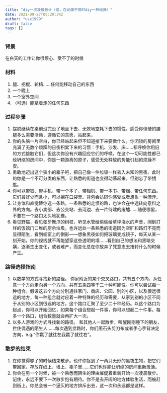 ```yaml
---
title: "diy一次凌晨散步（或，在动弹不得时diy一种动弹）"
date: 2021-09-27T08:29:34Z
author: "usx1999"
draft: false
tags: []
---
```


### 背景
在白天的工作让你很烦心、受不了的时候

### 材料
1. 腿、拐棍、轮椅……任何能移动自己的东西
2. 一个晚上
3. 一个室外空间
4. （可选）能拿着走的任何东西

### 过程步骤
1. 摆脱继续在桌前没完没了地坐下去、无效地空耗下去的惯性。感受你僵硬的腰腿多么需要活动，遵循它的意愿，站起来。
2. 你的头脑一片空白，你已经站起来但不知道接下来要做什么。你闭锁的房间里充满了无数个烦躁的日夜积累下来的习惯：手机、沙发、床……都呼唤你用旧的方式接触它们，但这次你没有兴趣回应它们的呼唤。在这个一切可能性都已经坍缩的房间中，你是一颗游离的原子，感受无处释放的势能引起的烦躁不安。
3. 勇敢地迈出这个狭小的箱子吧，把自己像一件垃圾一样丢入未知的黑夜。此时的你是一个不可分类的东西，让熟悉的街道也变得动荡起来。但别忘了带钥匙。
4. 你可以带钱、带手机、带一个本子、带相机、带一本书、带烟、带任何东西。它们最好少而且小，可以揣在口袋里。背包会妨碍你感受或者想象一种漂浮。
5. 让身体和直觉替你选一条路，一条熟悉的走惯的路，也许会在中途转向意料之外的方向。去小卖部、去公交站、去河边、去一片待建的废墟……随便哪里，不要在一个路口太久地犹豫。
6. 看见野猫，看见张牙舞爪的树枝，听见水管给偷偷给草坪浇水的声音，闻到打烊的饭馆门口堆的厨余垃圾，也许远处一条熟悉的街道因为空旷和路灯不亮而显得陌生，看到橱窗上的倒影——想象黑夜如何把玻璃变成镜子，每天从某一刻开始，你的视线就不再能望穿这些透明的墙……看到自己的想法和黑暗交媾，逐渐生出变化，或者难产，而变化总在你放弃了凭意志去扭转什么的时候产生。

### 路径选择指南
1. 以数学的方式寻找新的路径。
你家附近的某个交叉路口，共有五个方向，从任意一个方向走向另一个方向，共有五乘四等于二十种可能性。你可以尝试每一种组合。假设这五个方向分别通往家门、商店、公园、别的小区，以及很远很远的地方，每一种组合就对应着一种特殊的经历和需要，从家到别的小区不同于从别的小区到很远的地方。这个路口汇聚了至少二十种经历。以这个路口为起点，你可以开始回忆，如果每个组合想起一件事，你可以想起二十件事。每多一个路口，组合数量就会再扩大一次。
2. 以多人游戏的方式寻找新的路径。
和其他人一起散步，叫醒刚刚睡下的朋友，拦住偶遇的陌生人……每次遇到岔路时，你们用石头剪刀布或者手心手背决定方向，e.g.“你赢了就往左我赢了就往右”。

### 散步的结束
1. 在你觉得够了的时候结束散步。也许你捉到了一两只无形的黑夜生物，把它们带回家，存放在纸上、墙上、柜子里……它们也许能让坍缩的房间重新激活。
2. 你会在另一个时候，被一个熟悉而陌生的理由催促着重新开始一次凌晨散步。记住，永远不要下一次散步抱有期待。你不是去开阔的地方体验生活，而被赶到街上。你总会被一个逼仄的地方排斥出去，这一次和永远都是这样。

